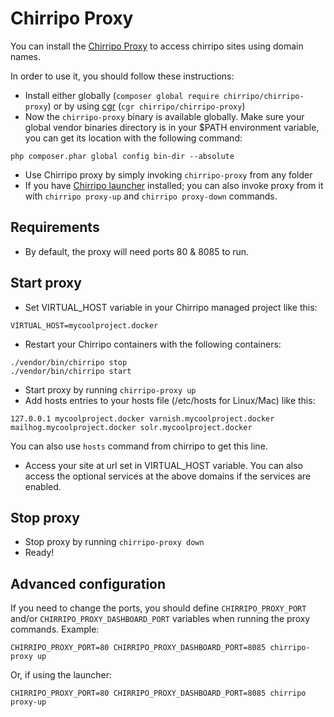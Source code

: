 # Chirripo Proxy

You can install the [Chirripo Proxy](https://packagist.org/packages/chirripo/chirripo-proxy) to access chirripo sites using domain names.

In order to use it, you should follow these instructions:

- Install either globally (`composer global require chirripo/chirripo-proxy`) or by using [cgr](https://packagist.org/packages/consolidation/cgr) (`cgr chirripo/chirripo-proxy`)
- Now the `chirripo-proxy` binary is available globally. Make sure your global vendor binaries directory is in your $PATH environment variable, you can get its location with the following command:

```
php composer.phar global config bin-dir --absolute
```

- Use Chirripo proxy by simply invoking `chirripo-proxy` from any folder
- If you have [Chirripo launcher](https://packagist.org/packages/chirripo/chirripo-launcher) installed; you can also invoke proxy from it with `chirripo proxy-up` and `chirripo proxy-down` commands.

## Requirements

- By default, the proxy will need ports 80 & 8085 to run.

## Start proxy

- Set VIRTUAL_HOST variable in your Chirripo managed project like this:

```
VIRTUAL_HOST=mycoolproject.docker
```

- Restart your Chirripo containers with the following containers:

```
./vendor/bin/chirripo stop
./vendor/bin/chirripo start
```

- Start proxy by running `chirripo-proxy up`
- Add hosts entries to your hosts file (/etc/hosts for Linux/Mac) like this:

```
127.0.0.1 mycoolproject.docker varnish.mycoolproject.docker mailhog.mycoolproject.docker solr.mycoolproject.docker
```

You can also use `hosts` command from chirripo to get this line.

- Access your site at url set in VIRTUAL_HOST variable. You can also access the optional services at the above domains if the services are enabled.

## Stop proxy

- Stop proxy by running `chirripo-proxy down`
- Ready!

## Advanced configuration

If you need to change the ports, you should define `CHIRRIPO_PROXY_PORT` and/or `CHIRRIPO_PROXY_DASHBOARD_PORT` variables when running the proxy commands. Example:

```
CHIRRIPO_PROXY_PORT=80 CHIRRIPO_PROXY_DASHBOARD_PORT=8085 chirripo-proxy up
```

Or, if using the launcher:

```
CHIRRIPO_PROXY_PORT=80 CHIRRIPO_PROXY_DASHBOARD_PORT=8085 chirripo proxy-up
```
